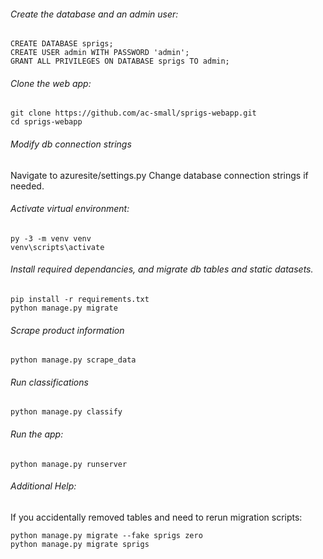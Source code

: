 ###### Create the database and an admin user:

```
CREATE DATABASE sprigs;
CREATE USER admin WITH PASSWORD 'admin';
GRANT ALL PRIVILEGES ON DATABASE sprigs TO admin;
```

###### Clone the web app:
```
git clone https://github.com/ac-small/sprigs-webapp.git
cd sprigs-webapp
```

###### Modify db connection strings
Navigate to azuresite/settings.py
Change database connection strings if needed.

###### Activate virtual environment:
```
py -3 -m venv venv
venv\scripts\activate
```

###### Install required dependancies, and migrate db tables and static datasets.
```
pip install -r requirements.txt
python manage.py migrate
```

###### Scrape product information
```
python manage.py scrape_data
```

###### Run classifications
```
python manage.py classify
```

###### Run the app:
```
python manage.py runserver
```

###### Additional Help:
If you accidentally removed tables and need to rerun migration scripts:
```
python manage.py migrate --fake sprigs zero
python manage.py migrate sprigs
```
